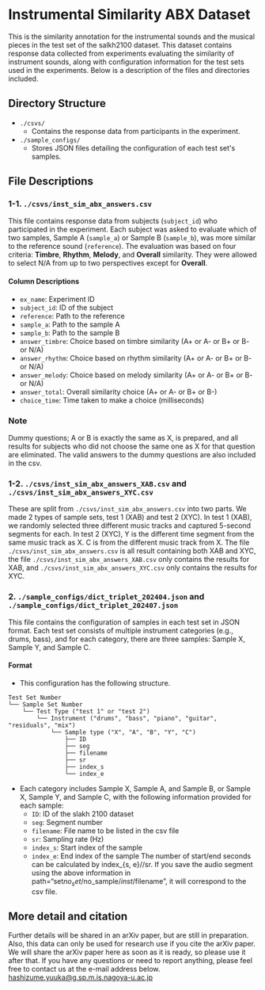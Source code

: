 # Instrumental Similarity ABX Dataset
This is the similarity annotation for the instrumental sounds and the musical pieces in the test set of the salkh2100 dataset.
This dataset contains response data collected from experiments evaluating the similarity of instrument sounds, along with configuration information for the test sets used in the experiments. Below is a description of the files and directories included.

## Directory Structure

- `./csvs/`
  - Contains the response data from participants in the experiment.
- `./sample_configs/`
  - Stores JSON files detailing the configuration of each test set's samples.


## File Descriptions

### 1-1. `./csvs/inst_sim_abx_answers.csv`

This file contains response data from subjects (`subject_id`) who participated in the experiment. Each subject was asked to evaluate which of two samples, Sample A (`sample_a`) or Sample B (`sample_b`), was more similar to the reference sound (`reference`). The evaluation was based on four criteria: **Timbre**, **Rhythm**, **Melody**, and **Overall** similarity. They were allowed to select N/A from up to two perspectives except for **Overall**.

#### Column Descriptions
- `ex_name`: Experiment ID
- `subject_id`: ID of the subject
- `reference`: Path to the reference
- `sample_a`: Path to the sample A
- `sample_b`: Path to the sample B
- `answer_timbre`: Choice based on timbre similarity (A+ or A- or B+ or B- or N/A)
- `answer_rhythm`: Choice based on rhythm similarity (A+ or A- or B+ or B- or N/A)
- `answer_melody`: Choice based on melody similarity (A+ or A- or B+ or B- or N/A)
- `answer_total`: Overall similarity choice (A+ or A- or B+ or B-)
- `choice_time`: Time taken to make a choice (milliseconds)

### Note
Dummy questions; A or B is exactly the same as X, is prepared, and all results for subjects who did not choose the same one as X for that question are eliminated. The valid answers to the dummy questions are also included in the csv.

### 1-2. `./csvs/inst_sim_abx_answers_XAB.csv` and `./csvs/inst_sim_abx_answers_XYC.csv`
These are split from `./csvs/inst_sim_abx_answers.csv` into two parts.
We made 2 types of sample sets, test 1 (XAB) and test 2 (XYC).
In test 1 (XAB), we randomly selected three different music tracks and captured 5-second segments for each.
In test 2 (XYC), Y is the different time segment from the same music track as X. C is from the different music track from X. The file `./csvs/inst_sim_abx_answers.csv` is all result containing both XAB and XYC, the file `./csvs/inst_sim_abx_answers_XAB.csv` only contains the results for XAB, and `./csvs/inst_sim_abx_answers_XYC.csv` only contains the results for XYC.


### 2. `./sample_configs/dict_triplet_202404.json` and `./sample_configs/dict_triplet_202407.json`

This file contains the configuration of samples in each test set in JSON format. Each test set consists of multiple instrument categories (e.g., drums, bass), and for each category, there are three samples: Sample X, Sample Y, and Sample C.

#### Format
- This configuration has the following structure.
```
Test Set Number
└── Sample Set Number
    └── Test Type ("test 1" or "test 2")
        └── Instrument ("drums", "bass", "piano", "guitar", "residuals", "mix")
            └── Sample type ("X", "A", "B", "Y", "C")
                ├── ID
                ├── seg
                ├── filename
                ├── sr
                ├── index_s
                └── index_e
```

- Each category includes Sample X, Sample A, and Sample B, or Sample X, Sample Y, and Sample C, with the following information provided for each sample:
  - `ID`: ID of the slakh 2100 dataset
  - `seg`: Segment number
  - `filename`: File name to be listed in the csv file
  - `sr`: Sampling rate (Hz)
  - `index_s`: Start index of the sample
  - `index_e`: End index of the sample
The number of start/end seconds can be calculated by index_{s, e}//sr.
If you save the audio segment using the above information in path=“set$no_set/$no_sample/$inst/$filename”, it will correspond to the csv file.

## More detail and citation
Further details will be shared in an arXiv paper, but are still in preparation. Also, this data can only be used for research use if you cite the arXiv paper.
We will share the arXiv paper here as soon as it is ready, so please use it after that.
If you have any questions or need to report anything, please feel free to contact us at the e-mail address below.
hashizume.yuuka@g.sp.m.is.nagoya-u.ac.jp
